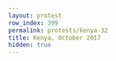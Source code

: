 ```yaml
---
layout: protest
row_index: 399
permalink: protests/kenya-32
title: Kenya, October 2017
hidden: true
---
```

